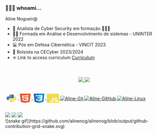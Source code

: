### 👩🏻‍💻 whoami...
 Aline Nogueir@  

<div>
  <ul>  
    <li> 🔭 Analista de Cyber Security em formação 👩🏻‍💻 </li>
    <li> 👩‍🎓 Formada em Análise e Desenvolvimento de sistemas - UNINTER 2022</li>
    <li> 💻 Pós em Defesa Cibernética - VINCIT  2023</li>
    <li> 🔭 Bolsista na CECyber 2023/2024</li>
    <li> ✳️ Link to access curriculum <a href="https://alinenog.github.io/" target="_blank">Curriculum</a> </li>
  </ul>  
  </br></br>
</div> 

<div align="center">
  <a href="https://github.com/alinenog">
  <img height="150em" src="https://github-readme-stats.vercel.app/api?username=alinenog&show_icons=true&theme=neon&include_all_commits=false&count_private=true"/>
  <img height="150em" src="https://github-readme-stats.vercel.app/api/top-langs/?username=alinenog&layout=compact&langs_count=7&theme=neon"/>
  </br>
  </br>
</div>
  

 </div>
  <div style="display: inline_block"><br>
  <img align="center" alt="Aline-Python" height="30" width="40" src="https://raw.githubusercontent.com/devicons/devicon/master/icons/python/python-original.svg">
  <img align="center" alt="Aline-HTML" height="30" width="40" src="https://raw.githubusercontent.com/devicons/devicon/master/icons/html5/html5-original.svg">
  <img align="center" alt="Aline-CSS" height="30" width="40" src="https://raw.githubusercontent.com/devicons/devicon/master/icons/css3/css3-original.svg">
  <img align="center" alt="Aline-Js" height="30" width="40"  src="https://raw.githubusercontent.com/devicons/devicon/master/icons/javascript/javascript-plain.svg">
  <img align="center" alt="Aline-Git" height="35" width="40" src="https://cdn.jsdelivr.net/gh/devicons/devicon/icons/git/git-plain.svg">
  <img align="center" alt="Aline-GitHub" height="40" width="40" src="https://cdn.jsdelivr.net/gh/devicons/devicon/icons/github/github-original.svg">
  <img align="center" alt="Aline-Linux" height="35" width="40"  src="https://cdn.jsdelivr.net/gh/devicons/devicon/icons/linux/linux-original.svg">
 </div>
 
 ##
   
<div> 
  <a href="https://www.linkedin.com/in/aline-nogueira-991156138/" target="_blank"><img src="https://img.shields.io/badge/-LinkedIn-%230077B5?style=for-the-badge&logo=linkedin&logoColor=white" target="_blank"></a> 
  <a href = "mailto:alineenogueira269@gmail.com"><img src="https://img.shields.io/badge/ProtonMail-8B89CC?style=for-the-badge&logo=protonmail&logoColor=white" target="_blank"></a>
  <a href="https://discord.gg/Pandora#7820" target="_blank"><img src="https://img.shields.io/badge/Discord-7289DA?style=for-the-badge&logo=discord&logoColor=white" target="_blank"></a> 
 </div>

 <div> 
 ![snake gif](https://github.com/alinenog/alinenog/blob/output/github-contribution-grid-snake.svg)
 </div>
 
